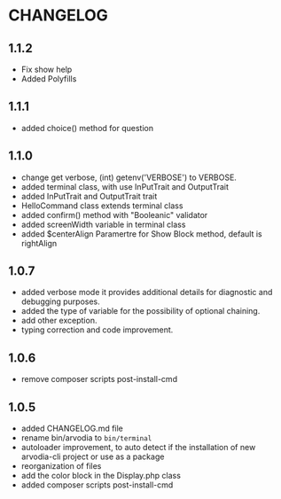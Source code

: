 CHANGELOG
=========
1.1.2
-----
* Fix show help
* Added Polyfills

1.1.1
-----
* added choice() method for question

1.1.0
-----
* change get verbose, (int) getenv('VERBOSE') to VERBOSE.
* added terminal class, with use InPutTrait and OutputTrait
* added InPutTrait and OutputTrait trait
* HelloCommand class extends terminal class 
* added confirm() method with "Booleanic" validator
* added screenWidth variable in terminal class
* added $centerAlign Paramertre for Show Block method, default is rightAlign

1.0.7
-----
 * added verbose mode it provides additional details for diagnostic and debugging purposes.
 * added the type of variable for the possibility of optional chaining.
 * add other exception.
 * typing correction and code improvement.
 
1.0.6
-----
 * remove composer scripts post-install-cmd

1.0.5
-----

 * added CHANGELOG.md file
 * rename bin/arvodia to `bin/terminal`
 * autoloader improvement, to auto detect if the installation of new arvodia-cli project or use as a package
 * reorganization of files
 * add the color block in the Display.php class
 * added composer scripts post-install-cmd